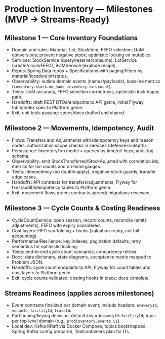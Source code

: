 # Production Inventory — Milestones (MVP → Streams‑Ready)

## Milestone 1 — Core Inventory Foundations
- Domain and rules: Material, Lot, StockItem; FEFO selection; UoM conversions; prevent negative stock; optimistic locking on mutables.
- Services: StockService (query/reserve/consume), LotService (create/close/FEFO), BOMService (explode recipe).
- Repos: Spring Data repos + Specifications with paging/filters by material/location/lot/status.
- Observability: outline domain events (names/payloads), baseline metrics (`inventory.stock.on_hand`, `inventory.txn.count`).
- Tests: UoM accuracy, FEFO selection correctness, optimistic lock happy path.
- Handoffs: draft REST DTOs/endpoints to API genie; initial Flyway table/index spec to Platform genie.
- Exit: unit tests passing; specs/docs drafted and shared.

## Milestone 2 — Movements, Idempotency, Audit
- Flows: Transfers and Adjustments with idempotency keys and reason codes; authorization scope checks in services (defense‑in‑depth).
- Persistence: InventoryTxn model + queries by time/ref keys; audit log schema.
- Observability: emit StockTransferred/StockAdjusted with correlation ids; metrics for txn counts and on‑hand gauges.
- Tests: idempotency (no double‑apply), negative‑stock guards, transfer edge cases.
- Handoffs: API contracts for transfers/adjustments; Flyway for txns/audit/idempotency tables to Platform genie.
- Exit: movement flows green; contracts agreed; migrations reviewed.

## Milestone 3 — Cycle Counts & Costing Readiness
- CycleCountService: open session, record counts, reconcile (emits adjustments); FEFO with expiry considered.
- Cost layers: FIFO scaffolding + hooks (valuation‑ready, not full accounting).
- Performance/Resilience: key indexes; pagination defaults; retry semantics for optimistic locking.
- Tests: end‑to‑end cycle count scenarios; concurrency retries.
- Docs: data dictionary, state diagrams, acceptance matrix mapped to Problem JSON.
- Handoffs: cycle count endpoints to API; Flyway for count tables and cost layers to Platform genie.
- Exit: cycle counts validated; costing hooks in place; docs complete.

## Streams Readiness (applies across milestones)
- Event contracts finalized per domain event; include headers: `breweryId`, `venueId`, `facilityId`, `traceId`.
- Partitioning/keying decision: default key = `breweryId:facilityId`; topic per top‑level domain (e.g., `prodinventory.events.v1`).
- Local dev: Kafka KRaft via Docker Compose; topics bootstrapped; Spring Kafka config prepared; Testcontainers plan for ITs.

